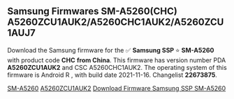 <h2>Samsung Firmwares SM-A5260(CHC) A5260ZCU1AUK2/A5260CHC1AUK2/A5260ZCU1AUJ7</h2>
Download the Samsung firmware for the ✅ <strong>Samsung SSP </strong> ⭐ <strong>SM-A5260</strong> with product code <strong>CHC</strong> <strong> from China</strong>. This firmware has version number PDA <strong>A5260ZCU1AUK2</strong> and CSC A5260CHC1AUK2. The operating system of this firmware is Android R , with build date 2021-11-16. Changelist <strong>22673875</strong>.


[SM-A5260](https://samfirm.shop/samsung/model/SM-A5260)
[A5260ZCU1AUK2](https://samfirm.shop/samsung/pda/A5260ZCU1AUK2)
[Download Firmware Samsung SSP SM-A5260](https://samfirm.shop/samsung/firmware/474714)
